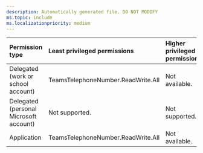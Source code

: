 ```yaml
---
description: Automatically generated file. DO NOT MODIFY
ms.topic: include
ms.localizationpriority: medium
---
```


|Permission type|Least privileged permissions|Higher privileged permissions|
|:---|:---|:---|
|Delegated (work or school account)|TeamsTelephoneNumber.ReadWrite.All|Not available.|
|Delegated (personal Microsoft account)|Not supported.|Not supported.|
|Application|TeamsTelephoneNumber.ReadWrite.All|Not available.|



